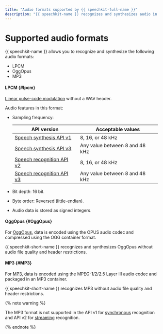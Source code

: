 ```yaml
---
title: "Audio formats supported by {{ speechkit-full-name }}"
description: "{{ speechkit-name }} recognizes and synthesizes audio in LPCM, OggOpus, and MP3 formats."
---
```


# Supported audio formats

{{ speechkit-name }} allows you to recognize and synthesize the following audio formats:
* LPCM
* OggOpus
* MP3

#### LPCM {#lpcm}

[Linear pulse-code modulation](https://en.wikipedia.org/wiki/Pulse-code_modulation) without a WAV header.

Audio features in this format:

* Sampling frequency:

   | API version | Acceptable values |
   | --- | --- |
   | [Speech synthesis API v1](tts/index.md) | 8, 16, or 48 kHz |
   | [Speech synthesis API v3](tts-v3/api-ref/grpc/index.md) | Any value between 8 and 48 kHz |
   | [Speech recognition API v2](stt/index.md) | 8, 16, or 48 kHz |
   | [Speech recognition API v3](stt-v3/api-ref/grpc/index.md) | Any value between 8 and 48 kHz |

* Bit depth: 16 bit.
* Byte order: Reversed (little-endian).
* Audio data is stored as signed integers.

#### OggOpus {#OggOpus}

For [OggOpus](https://wiki.xiph.org/OggOpus), data is encoded using the OPUS audio codec and compressed using the OGG container format.

{{ speechkit-short-name }} recognizes and synthesizes OggOpus without audio file quality and header restrictions.

#### MP3 {#MP3}

For [MP3](https://en.wikipedia.org/wiki/MP3), data is encoded using the MPEG-1/2/2.5 Layer III audio codec and packaged in an MP3 container.

{{ speechkit-short-name }} recognizes MP3 without audio file quality and header restrictions.


{% note warning %}

The MP3 format is not supported in the API v1 for [synchronous](./stt/api/request-api.md) recognition and API v2 for [streaming](./stt/api/streaming-api.md) recognition.

{% endnote %}
